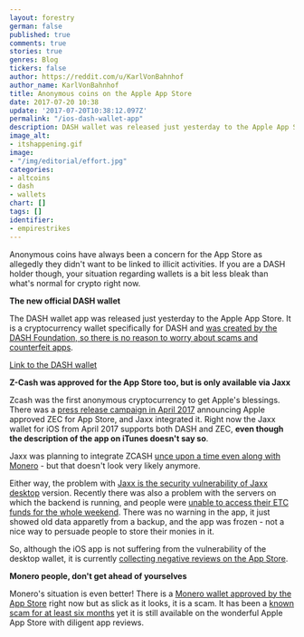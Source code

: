 ```yaml
---
layout: forestry
german: false
published: true
comments: true
stories: true
genres: Blog
tickers: false
author: https://reddit.com/u/KarlVonBahnhof
author_name: KarlVonBahnhof
title: Anonymous coins on the Apple App Store
date: 2017-07-20 10:38
update: '2017-07-20T10:38:12.097Z'
permalink: "/ios-dash-wallet-app"
description: DASH wallet was released just yesterday to the Apple App Store.
image_alt:
- itshappening.gif
image:
- "/img/editorial/effort.jpg"
categories:
- altcoins
- dash
- wallets
chart: []
tags: []
identifier:
- empirestrikes
---
```

Anonymous coins have always been a concern for the App Store as allegedly they didn't want to be linked to illicit activities. If you are a DASH holder though, your situation regarding wallets is a bit less bleak than what's normal for crypto right now.

**The new official DASH wallet**

The DASH wallet app was released just yesterday to the Apple App Store. It is a cryptocurrency wallet specifically for DASH and [was created by the DASH Foundation, so there is no reason to worry about scams and counterfeit apps](https://bankinnovation.net/2017/07/after-long-wait-apple-oks-dash-wallet-for-ios-app-store/).

[Link to the DASH wallet](https://itunes.apple.com/us/app/dash-wallet/id1206647026?ls=1&mt=8)

**Z-Cash was approved for the App Store too, but is only available via Jaxx**

Zcash was the first anonymous cryptocurrency to get Apple's blessings. There was a [press release campaign in April 2017](https://forum.z.cash/t/zcash-and-jaxx-announce-zec-approved-and-live-on-ios-appstore/15227) announcing Apple approved ZEC for App Store, and Jaxx integrated it. Right now the Jaxx wallet for iOS from April 2017 supports both DASH and ZEC, **even though the description of the app on iTunes doesn't say so**.

Jaxx was planning to integrate ZCASH&nbsp;<a href="https://twitter.com/jaxx_io/status/785833459772162048">unce upon a time even along with Monero</a> - but that doesn't look very likely anymore.&nbsp;

Either way, the problem with <a href="https://www.altcointrading.net/jaxx-vulnerability">Jaxx is the security vulnerability of Jaxx desktop</a> version. Recently there was also a problem with the servers on which the backend is running, and people were <a href="https://twitter.com/jaxx_io/status/883849413294256128">unable to access their ETC funds for the whole weekend</a>. There was no warning in the app, it just showed old data apparetly from a backup, and the app was frozen - not a nice way to persuade people to store their monies in it.&nbsp;

So, although the iOS app is not suffering from the vulnerability of the desktop wallet, it is currently <a href="https://itunes.apple.com/us/app/jaxx-blockchain-wallet/id1084514516?mt=8">collecting negative reviews on the App Store</a>.

**Monero people, don't get ahead of yourselves**

Monero's situation is even better! There is a [Monero wallet approved by the App Store](https://itunes.apple.com/us/app/monero-wallet-by-freewallet/id1126426159?mt=8) right now but as slick as it looks, it is a scam. It has been a [known scam for at least six months](https://www.reddit.com/r/Monero/comments/5lrnw8/anyone_use_the_monero_app_on_the_apple_app_store/) yet it is still available on the wonderful Apple App Store with diligent app reviews.
